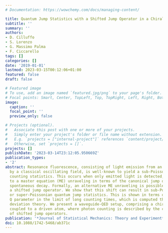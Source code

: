 ```yaml
---
# Documentation: https://wowchemy.com/docs/managing-content/

title: Quantum Jump Statistics with a Shifted Jump Operator in a Chiral Waveguide
subtitle: ''
summary: ''
authors:
- D. Cilluffo
- S. Lorenzo
- G. Massimo Palma
- F. Ciccarello
tags: []
categories: []
date: '2019-01-01'
lastmod: 2023-03-15T00:12:06+01:00
featured: false
draft: false

# Featured image
# To use, add an image named `featured.jpg/png` to your page's folder.
# Focal points: Smart, Center, TopLeft, Top, TopRight, Left, Right, BottomLeft, Bottom, BottomRight.
image:
  caption: ''
  focal_point: ''
  preview_only: false

# Projects (optional).
#   Associate this post with one or more of your projects.
#   Simply enter your project's folder or file name without extension.
#   E.g. `projects = ["internal-project"]` references `content/project/deep-learning/index.md`.
#   Otherwise, set `projects = []`.
projects: []
publishDate: '2023-03-14T23:12:05.950669Z'
publication_types:
- '2'
abstract: Resonance fluorescence, consisting of light emission from an atom driven
  by a classical oscillating field, is well-known to yield a sub-Poissonian photon
  counting statistics. This occurs when only emitted light is detected, which corresponds
  to a master equation (ME) unraveling in terms of the canonical jump operator describing
  spontaneous decay. Formally, an alternative ME unraveling is possible in terms of
  a shifted jump operator. We show that this shift can result in sub-Poissonian, Poissonian
  or super-Poissonian quantum jump statistics. This is shown in terms of the Mandel
  Q parameter in the limit of long counting times, which is computed through large
  deviation theory. We present a waveguide-QED setup, comprising a chiral waveguide
  coupled to a driven atom, where photon counting is described by the considered class
  of shifted jump operators.
publication: '*Journal of Statistical Mechanics: Theory and Experiment*'
doi: 10.1088/1742-5468/ab371c
---
```

